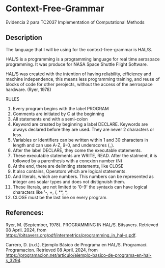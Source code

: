 # Context-Free-Grammar
Evidencia 2 para TC2037 Implementation of Computational Methods

## Description
The language that I will be using for the context-free-grammar is HAL/S.

HAL/S is a programming is a programming language for real time aerospace programming. It was produce for NASA Space Shuttle Flight Software. 

HAL/S was created with the intention of having reliability, efficiency and machine independence, this means less programming training, and reuse of blocks of code for other perojects, without the access of the aerrospace hardware. (Ryer, 1978) 

RULES
1. Every program begins with the label PROGRAM
2. Comments are initiated by C at the beginning
3. All statements end with a semi-colon
4. Keyword are created by beginning a label DECLARE. Keywords are always declared before they are used. They are never 2 characters or less.
5. Variables or Identifiers can be written within 1 and 30 characters in length and can use A-Z, 9-0, and underscores (_).
6. After the label DECLARE, they come the executable statements.
7. These executable statements are WRITE, READ. After the statment, it is followed by a parenthesis with a conexion number (N)
8. At the end, there are delimiting statements, like CLOSE
9. It also contains, Operators which are logical statements.
10. And literals, which are numbers. This numbers can be represented as integer ans scalar types and does not distignuish them.
11. These literals, are not limited to '0-9' the syntaxis can have logical characters like '-, +, /, **, *, 
12. CLOSE must be the last line on every program.

## References:
Ryer, M. (September, 1978). PROGRAMMING IN HAL/S. Bitsavers. Retrieved 08 April. 2024, from https://bitsavers.org/pdf/intermetrics/programming_in_hal-s.pdf.

Carrero, D. (n.d.). Ejemplo Básico de Programa en HAL/S. Programaci. Programacion. Retrieved 08 April. 2024, from https://programacion.net/articulo/ejemplo-basico-de-programa-en-hal-s_3294.
